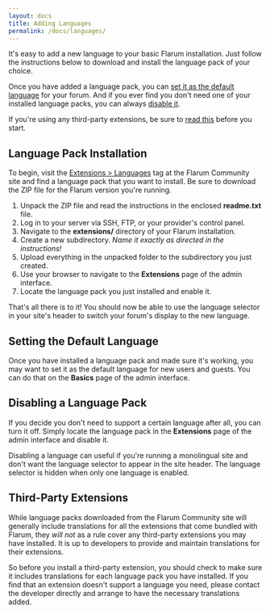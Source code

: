 ```yaml
---
layout: docs
title: Adding Languages
permalink: /docs/languages/
---
```

It's easy to add a new language to your basic Flarum installation. Just follow the instructions below to download and install the language pack of your choice.

Once you have added a language pack, you can [set it as the default language](#setting-the-default) for your forum. And if you ever find you don't need one of your installed language packs, you can always [disable it](#disabling).

If you're using any third-party extensions, be sure to [read this](#third-party-extensions) before you start.

## Language Pack Installation

To begin, visit the [Extensions > Languages](http://discuss.flarum.org/t/languages) tag at the Flarum Community site and find a language pack that you want to install. Be sure to download the ZIP file for the Flarum version  you're running.

1. Unpack the ZIP file and read the instructions in the enclosed **readme.txt** file.
2. Log in to your server via SSH, FTP, or your provider's control panel.
3. Navigate to the **extensions/** directory of your Flarum installation.
4. Create a new subdirectory. *Name it exactly as directed in the instructions!*
5. Upload everything in the unpacked folder to the subdirectory you just created.
6. Use your browser to navigate to the **Extensions** page of the admin interface.
7. Locate the language pack you just installed and enable it.

That's all there is to it! You should now be able to use the language selector in your site's header to switch your forum's display to the new language.

<a name="setting-the-default"></a>

## Setting the Default Language

Once you have installed a language pack and made sure it's working, you may want to set it as the default language for new users and guests. You can do that on the **Basics** page of the admin interface.

<a name="disabling"></a>

## Disabling a Language Pack

If you decide you don't need to support a certain language after all, you can turn it off. Simply locate the language pack in the **Extensions** page of the admin interface and disable it.

Disabling a language can useful if you're running a monolingual site and don't want the language selector to appear in the site header. The language selector is hidden when only one language is enabled.

<a name="third-party-extensions"></a>

## Third-Party Extensions

While language packs downloaded from the Flarum Community site will generally include translations for all the extensions that come bundled with Flarum, they *will not* as a rule cover any third-party extensions you may have installed. It is up to developers to provide and maintain translations for their extensions.

So before you install a third-party extension, you should check to make sure it includes translations for each language pack you have installed. If you find that an extension doesn't support a language you need, please contact the developer directly and arrange to have the necessary translations added.
